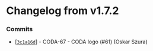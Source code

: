 # Changelog from v1.7.2
### Commits
* [[`3c1a16d`](http://github.com/coda-it/graphen/commit/3c1a16d5a78329d34aff86b444b3985f0f2e7078)] - CODA-67 - CODA logo (#61) (Oskar Szura)